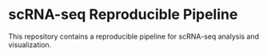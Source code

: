 # scRNA-seq Reproducible Pipeline

This repository contains a reproducible pipeline for scRNA-seq analysis and visualization.